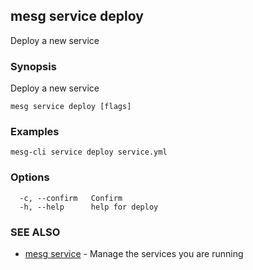 ## mesg service deploy

Deploy a new service

### Synopsis

Deploy a new service

```
mesg service deploy [flags]
```

### Examples

```
mesg-cli service deploy service.yml
```

### Options

```
  -c, --confirm   Confirm
  -h, --help      help for deploy
```

### SEE ALSO

* [mesg service](mesg_service.md)	 - Manage the services you are running

